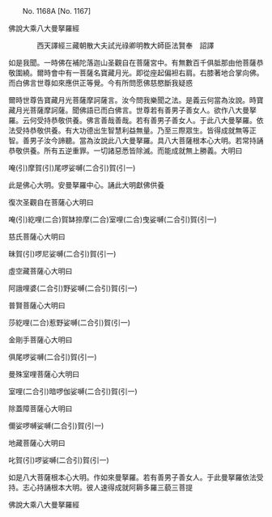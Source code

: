 ﻿　　No. 1168A [No. 1167]

佛說大乘八大曼拏羅經

　　　　西天譯經三藏朝散大夫試光祿卿明教大師臣法賢奉　詔譯


如是我聞。一時佛在補陀落迦山圣觀自在菩薩宮中。有無數百千俱胝那由他菩薩恭敬圍繞。爾時會中有一菩薩名寶藏月光。即從座起偏袒右肩。右膝著地合掌向佛。而白佛言世尊如來應供正等覺。今有所問愿佛慈愍斷我疑惑

爾時世尊告寶藏月光菩薩摩訶薩言。汝今問我樂聞之法。是義云何當為汝說。時寶藏月光菩薩摩訶薩。聞佛語已而白佛言。世尊若有善男子善女人。欲作八大曼拏羅。云何受持恭敬供養。佛言善哉善哉。若有善男子善女人。于此八大曼拏羅。依法受持恭敬供養。有大功德出生智慧利益無量。乃至三際眾生。皆得成就無等正智。善男子汝今諦聽。當為汝說此八大曼拏羅。具八大菩薩根本心大明。若常持誦恭敬供養。所有五逆重罪。一切諸惡悉皆除滅。而能成就無上勝義。大明曰

唵(引)摩賀(引)尾啰娑嚩(二合引)賀(引一)

此是佛心大明。安曼拏羅中心。誦此大明獻佛供養

復次圣觀自在菩薩心大明曰

唵(引)紇哩(二合)賀缽捺摩(二合)室哩(二合)曳娑嚩(二合引)賀(引一)

慈氏菩薩心大明曰

昧賀(引)啰尼娑嚩(二合引)賀(引一)

虛空藏菩薩心大明曰

阿誐哩婆(二合引)野娑嚩(二合引)賀(引一)

普賢菩薩心大明曰

莎紇哩(二合)惹野娑嚩(二合引)賀(引一)

金剛手菩薩心大明曰

俱尾啰娑嚩(二合引)賀(引一)

曼殊室哩菩薩心大明曰

室哩(二合引)暗啰伽娑嚩(二合引)賀(引一)

除蓋障菩薩心大明曰

儞娑啰嚩娑嚩(二合引)賀(引一)

地藏菩薩心大明曰

叱賀(引)啰娑嚩(二合引)賀(引一)

如是八大菩薩根本心大明。作如來曼拏羅。若有善男子善女人。于此曼拏羅依法受持。志心持誦根本大明。彼人速得成就阿耨多羅三藐三菩提

佛說大乘八大曼拏羅經
